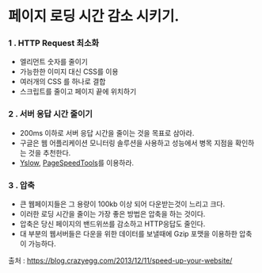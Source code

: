 # 페이지 로딩 시간 감소 시키기.	



### 1 . HTTP Request 최소화

- 엘리먼트 숫자를 줄이기
- 가능한한 이미지 대신 CSS를 이용
- 여러개의 CSS 를 하나로 결합
- 스크립트를 줄이고 페이지 끝에 위치하기

### 2 . 서버 응답 시간 줄이기

- 200ms 이하로 서버 응답 시간을 줄이는 것을 목표로 삼아라.
- 구글은 웹 어플리케이션 모니터링 솔루션을 사용하고 성능에서 병목 지점을 확인하는 것을 추천한다.
- [Yslow](http://yslow.org/), [PageSpeedTools](https://developers.google.com/speed/pagespeed/)를 이용하라.



### 3 . 압축

* 큰 웹페이지들은 그 용량이 100kb 이상 되어 다운받는것이 느리고 크다. 
* 이러한 로딩 시간을 줄이는 가장 좋은 방법은 압축을 하는 것이다.
* 압축은 당신 페이지의 밴드위쓰를 감소하고 HTTP응답도 줄인다.
* 대 부분의 웹서버들은 다운을 위한 데이터를 보낼때에 Gzip 포맷을 이용하한 압축이 가능하다.





출처 : https://blog.crazyegg.com/2013/12/11/speed-up-your-website/
